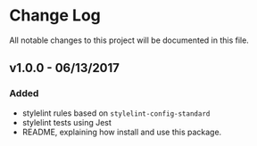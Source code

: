 # Change Log
All notable changes to this project will be documented in this file.

## v1.0.0 - 06/13/2017
### Added
- stylelint rules based on `stylelint-config-standard`
- stylelint tests using Jest
- README, explaining how install and use this package.
